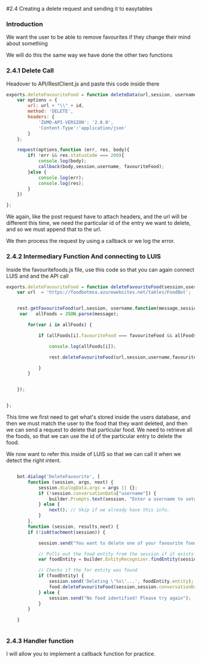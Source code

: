 #2.4 Creating a delete request and sending it to easytables

### Introduction

We want the user to be able to remove favourites if they change their mind about something 

We will do this the same way we have done the other two functions



### 2.4.1 Delete Call

Headover to API/RestClient.js and paste this code inside there

```javascript
exports.deleteFavouriteFood = function deleteData(url,session, username ,favouriteFood, id, callback){
    var options = {
        url: url + "\\" + id,
        method: 'DELETE',
        headers: {
            'ZUMO-API-VERSION': '2.0.0',
            'Content-Type':'application/json'
        }
    };

    request(options,function (err, res, body){
        if( !err && res.statusCode === 200){
            console.log(body);
            callback(body,session,username, favouriteFood);
        }else {
            console.log(err);
            console.log(res);
        }
    })

};
```

We again, like the post request have to attach headers, and the url will be different this time, we need the particular id of the entry we want to delete, and so we must append that to the url.

We then process the request by using a callback or we log the error.


### 2.4.2 Intermediary Function And connecting to LUIS

Inside the favouritefoods.js file, use this code so that you can again connect LUIS and  and the API call

```javascript
exports.deleteFavouriteFood = function deleteFavouriteFood(session,username,favouriteFood){
    var url  = 'https://foodbotmsa.azurewebsites.net/tables/FoodBot';


    rest.getFavouriteFood(url,session, username,function(message,session,username){
     var   allFoods = JSON.parse(message);

        for(var i in allFoods) {

            if (allFoods[i].favouriteFood === favouriteFood && allFoods[i].username === username) {

                console.log(allFoods[i]);

                rest.deleteFavouriteFood(url,session,username,favouriteFood, allFoods[i].id ,handleDeletedFoodResponse)

            }
        }


    });


};

```

This time we first need to get what's stored inside the users database, and then we must match the user to the food that they want deleted, and then we can send a request to delete that particular food.
We need to retrieve all the foods, so that we can use the id of the particular entry to delete the food.

We now want to refer this inside of LUIS so that we can call it when we detect the right intent.

```javascript

    bot.dialog('DeleteFavourite', [
        function (session, args, next) {
            session.dialogData.args = args || {};
            if (!session.conversationData["username"]) {
                builder.Prompts.text(session, "Enter a username to setup your account.");
            } else {
                next(); // Skip if we already have this info.
            }
        },
        function (session, results,next) {
        if (!isAttachment(session)) {

            session.send("You want to delete one of your favourite foods.");

            // Pulls out the food entity from the session if it exists
            var foodEntity = builder.EntityRecognizer.findEntity(session.dialogData.args.intent.entities, 'food');

            // Checks if the for entity was found
            if (foodEntity) {
                session.send('Deleting \'%s\'...', foodEntity.entity);
                food.deleteFavouriteFood(session,session.conversationData['username'],foodEntity.entity); //<--- CALLL WE WANT
            } else {
                session.send("No food identified! Please try again");
            }
        }

    }
    
   ```



### 2.4.3 Handler function

I will allow you to implement a callback function for practice.

